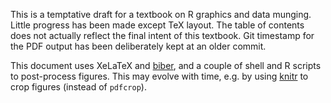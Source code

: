 This is a temptative draft for a textbook on R graphics and data
munging. Little progress has been made except TeX layout. The table of
contents does not actually reflect the final intent of this textbook. Git
timestamp for the PDF output has been deliberately kept at an older commit.

This document uses XeLaTeX and
[biber](http://biblatex-biber.sourceforge.net/), and a couple of shell and R
scripts to post-process figures. This may evolve with time, e.g. by using
[knitr](http://yihui.name/knitr/) to crop figures (instead of `pdfcrop`).

